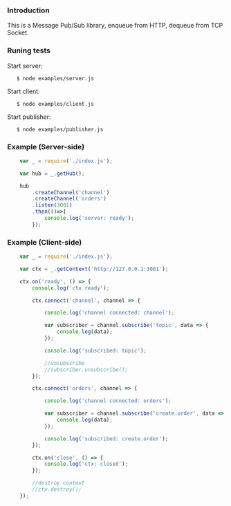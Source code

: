 ### Introduction

 This is a Message Pub/Sub library, enqueue from HTTP, dequeue from TCP Socket.
 
### Runing tests
 	
 Start server:
 ```
    $ node examples/server.js
 ```   
 Start client:
 ```    
    $ node examples/client.js
 ```
 Start publisher:
 ```
    $ node examples/publisher.js
 ```
### Example (Server-side)
```js
    var _ = require('./index.js');

	var hub = _.getHub();

	hub
		.createChannel('channel')
	 	.createChannel('orders')
 		.listen(3001)
		.then(()=>{
			console.log('server: ready');	
	 	});
```
### Example (Client-side)

```js
    var _ = require('./index.js');

	var ctx = _.getContext('http://127.0.0.1:3001');

	ctx.on('ready', () => {
		console.log('ctx ready');

		ctx.connect('channel', channel => {

			console.log('channel connected: channel');

			var subscriber = channel.subscribe('topic', data => {
				console.log(data);
			});

			console.log('subscribed: topic');

			//unsubscribe
			//subscriber.unsubscribe();
		});

		ctx.connect('orders', channel => {

			console.log('channel connected: orders');

			var subscriber = channel.subscribe('create.order', data => {
				console.log(data);
			});

			console.log('subscribed: create.order');
		});

		ctx.on('close', () => {
			console.log('ctx: closed');
		});

		//destroy context
		//ctx.destroy();
	});
```
